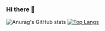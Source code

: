 ### Hi there 👋
![Anurag's GitHub stats](https://github-readme-stats.vercel.app/api?username=zbirenbaum&show_icons=true&theme=tokyonight&hide=stars)
[![Top Langs](https://github-readme-stats.vercel.app/api/top-langs/?username=zbirenbaum&theme=tokyonight&layout=compact)](https://github.com/anuraghazra/github-readme-stats)
<!--
**zbirenbaum/zbirenbaum** is a ✨ _special_ ✨ repository because its `README.md` (this file) appears on your GitHub profile.

Here are some ideas to get you started:

- 🔭 I’m currently working on ...
- 🌱 I’m currently learning ...
- 👯 I’m looking to collaborate on ...
- 🤔 I’m looking for help with ...
- 💬 Ask me about ...
- 📫 How to reach me: ...
- 😄 Pronouns: ...
- ⚡ Fun fact: ...
-->

